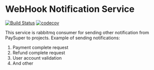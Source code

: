 WebHook Notification Service
====

[![Build Status](https://travis-ci.org/paysuper/paysuper-webhook-notifier.svg?branch=master)](https://travis-ci.org/paysuper/paysuper-webhook-notifier) 
[![codecov](https://codecov.io/gh/paysuper/paysuper-webhook-notifier/branch/master/graph/badge.svg)](https://codecov.io/gh/paysuper/paysuper-webhook-notifier)

This service is rabbitmq consumer for sending other notification from PaySuper to projects.
Example of sending notifications:

1. Payment complete request
2. Refund complete request
3. User account validation
4. And other    